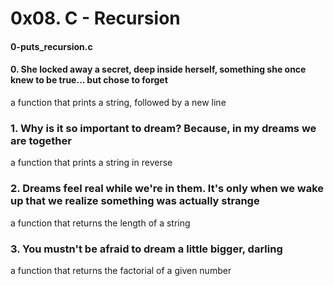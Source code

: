 # 0x08. C - Recursion

#### 0-puts_recursion.c
#### 0. She locked away a secret, deep inside herself, something she once knew to be true... but chose to forget
a function that prints a string, followed by a new line
### 1. Why is it so important to dream? Because, in my dreams we are together
a function that prints a string in reverse
### 2. Dreams feel real while we're in them. It's only when we wake up that we realize something was actually strange
a function that returns the length of a string
### 3. You mustn't be afraid to dream a little bigger, darling
a function that returns the factorial of a given number
